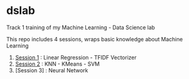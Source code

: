 # dslab

Track 1 training of my Machine Learning - Data Science lab

This repo includes 4 sessions, wraps basic knowledge about Machine Learning
1. [Session 1](https://github.com/vothuckhanhhuyen/dslab/tree/master/SESSION%201) : Linear Regression - TFIDF Vectorizer
2. [Session 2](https://github.com/vothuckhanhhuyen/dslab/tree/master/SESSION%202) : KNN - KMeans - SVM
3. [Session 3] : Neural Network
